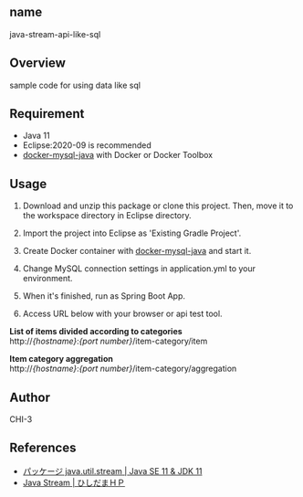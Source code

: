 ## name
java-stream-api-like-sql

## Overview
sample code for using data like sql

## Requirement
- Java 11
- Eclipse:2020-09 is recommended
- [docker-mysql-java](https://github.com/CHI-3/docker-mysql-java) with Docker or Docker Toolbox


## Usage
1. Download and unzip this package  or clone this project. Then, move it to the workspace directory in Eclipse directory.

2. Import the project into Eclipse as 'Existing Gradle Project'.

3. Create Docker container with [docker-mysql-java](https://github.com/CHI-3/docker-mysql-java) and start it.

4. Change MySQL connection settings in application.yml to your environment.

5. When it's finished, run as Spring Boot App.

6. Access URL below with your browser or api test tool.

**List of items divided according to categories**  
http://*{hostname}*:*{port number}*/item-category/item

**Item category aggregation**  
http://*{hostname}*:*{port number}*/item-category/aggregation

## Author
CHI-3

## References
- [パッケージ java.util.stream | Java SE 11 & JDK 11](https://docs.oracle.com/javase/jp/11/docs/api/java.base/java/util/stream/package-summary.html)
- [Java Stream | ひしだまＨＰ](http://www.ne.jp/asahi/hishidama/home/tech/java/stream.html)
